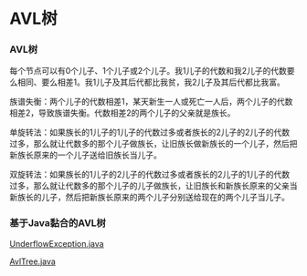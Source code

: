 # AVL树

### AVL树

每个节点可以有0个儿子、1个儿子或2个儿子。我1儿子的代数和我2儿子的代数要么相同、要么相差1。我1儿子及其后代都比我贫，我2儿子及其后代都比我富。

族谱失衡：两个儿子的代数相差1，某天新生一人或死亡一人后，两个儿子的代数相差2，导致族谱失衡。代数相差2的两个儿子的父亲就是族长。

单旋转法：如果族长的1儿子的1儿子的代数过多或者族长的2儿子的2儿子的代数过多，那么就让代数多的那个儿子做族长，让旧族长做新族长的一个儿子，然后把新族长原来的一个儿子送给旧族长当儿子。

双旋转法：如果族长的1儿子的2儿子的代数过多或者族长的2儿子的1儿子的代数过多，那么就让代数多的那个儿子的儿子做族长，让旧族长和新族长原来的父亲当新族长的儿子，然后把新族长原来的两个儿子分别送给现在的两个儿子当儿子。

### 基于Java黏合的AVL树

[UnderflowException.java](http://users.cs.fiu.edu/~weiss/dsaajava3/code/UnderflowException.java)

[AvlTree.java](http://users.cs.fiu.edu/~weiss/dsaajava3/code/AvlTree.java)
